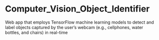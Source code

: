 # Computer_Vision_Object_Identifier
Web app that employs TensorFlow machine learning models to detect and label objects captured by the user’s webcam (e.g., cellphones, water bottles, and chairs) in real-time
